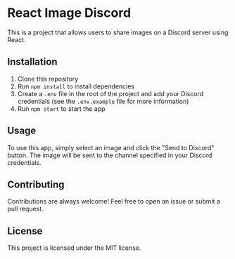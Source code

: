 # React Image Discord

This is a project that allows users to share images on a Discord server using React.

## Installation

1. Clone this repository
2. Run `npm install` to install dependencies
3. Create a `.env` file in the root of the project and add your Discord credentials (see the `.env.example` file for more information)
4. Run `npm start` to start the app

## Usage

To use this app, simply select an image and click the "Send to Discord" button. The image will be sent to the channel specified in your Discord credentials.

## Contributing

Contributions are always welcome! Feel free to open an issue or submit a pull request.

## License

This project is licensed under the MIT license.
